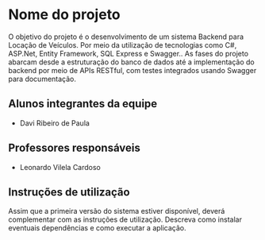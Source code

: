 # Nome do projeto
O objetivo do projeto é o desenvolvimento de um sistema Backend para Locação de Veículos. Por meio da utilização de tecnologias como C#, ASP.Net, Entity Framework, SQL Express e Swagger.. As fases do projeto abarcam desde a estruturação do banco de dados até a implementação do backend por meio de APIs RESTful, com testes integrados usando Swagger para documentação. 

## Alunos integrantes da equipe

* Davi Ribeiro de Paula

## Professores responsáveis

* Leonardo Vilela Cardoso

## Instruções de utilização

Assim que a primeira versão do sistema estiver disponível, deverá complementar com as instruções de utilização. Descreva como instalar eventuais dependências e como executar a aplicação.
